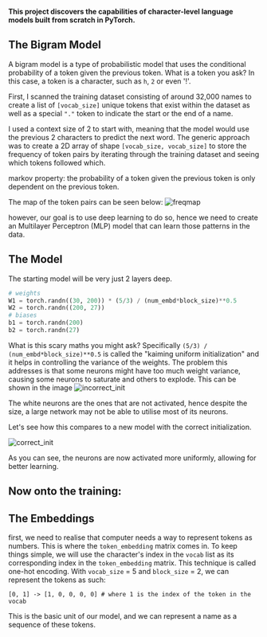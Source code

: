 **This project discovers the capabilities of character-level language models built from scratch in PyTorch.**

## The Bigram Model

A bigram model is a type of probabilistic model that uses the conditional probability of a token given the previous token. What is a token you ask? In this case, a token is a character, such as `h`, `2` or even '!'.

First, I scanned the training dataset consisting of around 32,000 names to create a list of `[vocab_size]` unique tokens that exist within the dataset as well as a special `"."` token to indicate the start or the end of a name.

I used a context size of 2 to start with, meaning that the model would use the previous 2 characters to predict the next word. The generic approach was to create a 2D array of shape `[vocab_size, vocab_size]` to store the frequency of token pairs by iterating through the training dataset and seeing which tokens followed which.

markov property: the probability of a token given the previous token is only dependent on the previous token.

The map of the token pairs can be seen below:
![freqmap](/images/projects/bigram/freqmap.png)

however, our goal is to use deep learning to do so, hence we need to create an Multilayer Perceptron (MLP) model that can learn those patterns in the data.

## The Model

The starting model will be very just 2 layers deep.

```python
# weights
W1 = torch.randn((30, 200)) * (5/3) / (num_embd*block_size)**0.5
W2 = torch.randn((200, 27))
# biases
b1 = torch.randn(200)
b2 = torch.randn(27)
```

What is this scary maths you might ask? Specifically `(5/3) / (num_embd*block_size)**0.5` is called the "kaiming uniform initialization" and it helps in controlling the variance of the weights. The problem this addresses is that some neurons might have too much weight variance, causing some neurons to saturate and others to explode. This can be shown in the image
![incorrect_init](/images/projects/bigram/init_old.png)

The white neurons are the ones that are not activated, hence despite the size, a large network may not be able to utilise most of its neurons.

Let's see how this compares to a new model with the correct initialization.

![correct_init](/images/projects/bigram/init_new.png)

As you can see, the neurons are now activated more uniformly, allowing for better learning.

## Now onto the training:

## The Embeddings

first, we need to realise that computer needs a way to represent tokens as numbers. This is where the `token_embedding` matrix comes in. To keep things simple, we will use the character's index in the `vocab` list as its corresponding index in the `token_embedding` matrix. This technique is called one-hot encoding. With `vocab_size` = 5 and `block_size` = 2, we can represent the tokens as such:

```
[0, 1] -> [1, 0, 0, 0, 0] # where 1 is the index of the token in the vocab
```

This is the basic unit of our model, and we can represent a name as a sequence of these tokens.
